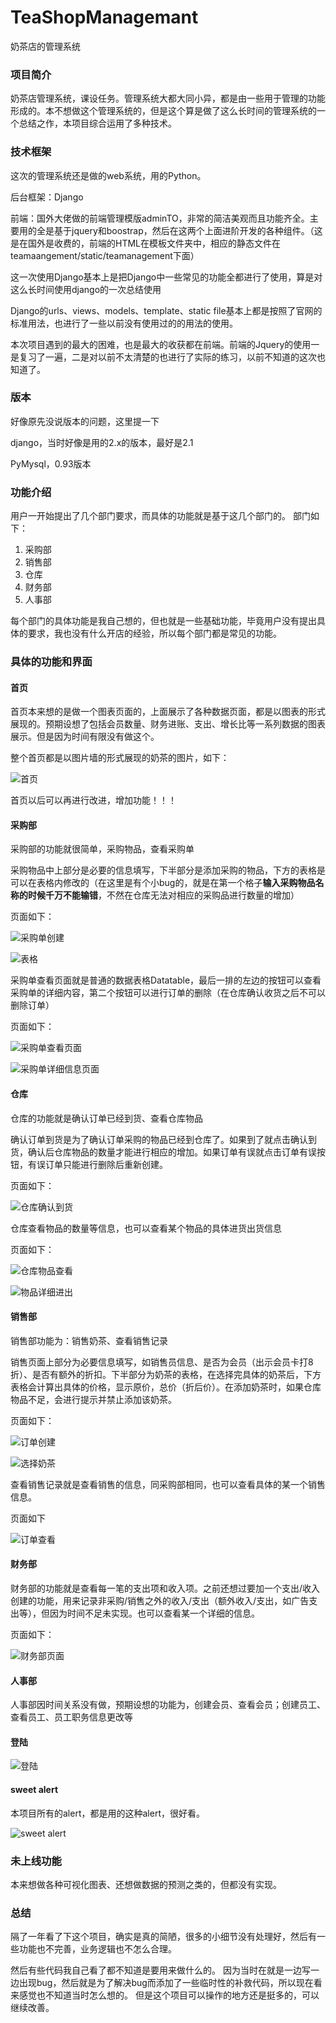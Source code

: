 # TeaShopManagemant
奶茶店的管理系统

### 项目简介

奶茶店管理系统，课设任务。管理系统大都大同小异，都是由一些用于管理的功能形成的。本不想做这个管理系统的，但是这个算是做了这么长时间的管理系统的一个总结之作，本项目综合运用了多种技术。

### 技术框架

这次的管理系统还是做的web系统，用的Python。

后台框架：Django

前端：国外大佬做的前端管理模版adminTO，非常的简洁美观而且功能齐全。主要用的全是基于jquery和boostrap，然后在这两个上面进阶开发的各种组件。（这是在国外是收费的，前端的HTML在模板文件夹中，相应的静态文件在teamaangement/static/teamanagement下面）

这一次使用Django基本上是把Django中一些常见的功能全都进行了使用，算是对这么长时间使用django的一次总结使用

Django的urls、views、models、template、static file基本上都是按照了官网的标准用法，也进行了一些以前没有使用过的的用法的使用。

本次项目遇到的最大的困难，也是最大的收获都在前端。前端的Jquery的使用一是复习了一遍，二是对以前不太清楚的也进行了实际的练习，以前不知道的这次也知道了。

### 版本

好像原先没说版本的问题，这里提一下

django，当时好像是用的2.x的版本，最好是2.1

PyMysql，0.93版本

### 功能介绍

用户一开始提出了几个部门要求，而具体的功能就是基于这几个部门的。
部门如下：
1. 采购部
2. 销售部
3. 仓库
4. 财务部
5. 人事部

每个部门的具体功能是我自己想的，但也就是一些基础功能，毕竟用户没有提出具体的要求，我也没有什么开店的经验，所以每个部门都是常见的功能。

### 具体的功能和界面

#### 首页

首页本来想的是做一个图表页面的，上面展示了各种数据页面，都是以图表的形式展现的。预期设想了包括会员数量、财务进账、支出、增长比等一系列数据的图表展示。但是因为时间有限没有做这个。

整个首页都是以图片墙的形式展现的奶茶的图片，如下：

![首页](https://github.com/wangfin/TeaShopManagement/raw/master/pic/首页.png)

首页以后可以再进行改进，增加功能！！！

#### 采购部

采购部的功能就很简单，采购物品，查看采购单

采购物品中上部分是必要的信息填写，下半部分是添加采购的物品，下方的表格是可以在表格内修改的（在这里是有个小bug的，就是在第一个格子**输入采购物品名称的时候千万不能输错**，不然在仓库无法对相应的采购品进行数量的增加）

页面如下：

![采购单创建](https://github.com/wangfin/TeaShopManagement/raw/master/pic/采购单创建.png)

![表格](https://github.com/wangfin/TeaShopManagement/raw/master/pic/可修改表格.png)

采购单查看页面就是普通的数据表格Datatable，最后一排的左边的按钮可以查看采购单的详细内容，第二个按钮可以进行订单的删除（在仓库确认收货之后不可以删除订单）

页面如下：

![采购单查看页面](https://github.com/wangfin/TeaShopManagement/raw/master/pic/采购单查看.png)

![采购单详细信息页面](https://github.com/wangfin/TeaShopManagement/raw/master/pic/采购详细信息.png)

#### 仓库

仓库的功能就是确认订单已经到货、查看仓库物品

确认订单到货是为了确认订单采购的物品已经到仓库了。如果到了就点击确认到货，确认后仓库物品的数量才能进行相应的增加。如果订单有误就点击订单有误按钮，有误订单只能进行删除后重新创建。

页面如下：

![仓库确认到货](https://github.com/wangfin/TeaShopManagement/raw/master/pic/仓库确认订单.png)

仓库查看物品的数量等信息，也可以查看某个物品的具体进货出货信息

页面如下：

![仓库物品查看](https://github.com/wangfin/TeaShopManagement/raw/master/pic/仓库物品查看.png)

![物品详细进出](https://github.com/wangfin/TeaShopManagement/raw/master/pic/仓库物品详细进出查看.png)

#### 销售部

销售部功能为：销售奶茶、查看销售记录

销售页面上部分为必要信息填写，如销售员信息、是否为会员（出示会员卡打8折）、是否有额外的折扣。下半部分为奶茶的表格，在选择完具体的奶茶后，下方表格会计算出具体的价格，显示原价，总价（折后价）。在添加奶茶时，如果仓库物品不足，会进行提示并禁止添加该奶茶。

页面如下：


![订单创建](https://github.com/wangfin/TeaShopManagement/raw/master/pic/订单创建.png)

![选择奶茶](https://github.com/wangfin/TeaShopManagement/raw/master/pic/添加奶茶.png)

查看销售记录就是查看销售的信息，同采购部相同，也可以查看具体的某一个销售信息。

页面如下

![订单查看](https://github.com/wangfin/TeaShopManagement/raw/master/pic/销售单查看.png)

#### 财务部

财务部的功能就是查看每一笔的支出项和收入项。之前还想过要加一个支出/收入创建的功能，用来记录非采购/销售之外的收入/支出（额外收入/支出，如广告支出等），但因为时间不足未实现。也可以查看某一个详细的信息。

页面如下：

![财务部页面](https://github.com/wangfin/TeaShopManagement/raw/master/pic/财务部的进出项查看.png)


#### 人事部

人事部因时间关系没有做，预期设想的功能为，创建会员、查看会员；创建员工、查看员工、员工职务信息更改等


#### 登陆

![登陆](https://github.com/wangfin/TeaShopManagement/raw/master/pic/登陆.png)


#### sweet alert

本项目所有的alert，都是用的这种alert，很好看。

![sweet alert](https://github.com/wangfin/TeaShopManagement/raw/master/pic/sweetalert.png)


### 未上线功能

本来想做各种可视化图表、还想做数据的预测之类的，但都没有实现。

### 总结

隔了一年看了下这个项目，确实是真的简陋，很多的小细节没有处理好，然后有一些功能也不完善，业务逻辑也不怎么合理。

然后有些代码我自己看了都不知道是要用来做什么的。
因为当时在就是一边写一边出现bug，然后就是为了解决bug而添加了一些临时性的补救代码，所以现在看来感觉也不知道当时怎么想的。
但是这个项目可以操作的地方还是挺多的，可以继续改善。


